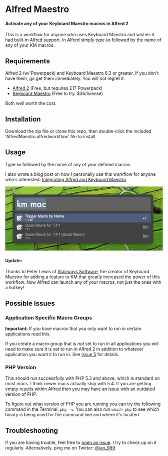 # Alfred Maestro

#### Activate any of your Keyboard Maestro macros in Alfred 2

This is a workflow for anyone who uses Keyboard Maestro and wishes it had built-in Alfred support. In Alfred simply type `km` followed by the name of any of your KM macros.

## Requirements

Alfred 2 (w/ Powerpack) and Keyboard Maestro 6.3 or greater. If you don't have them, go get them immediately. You will not regret it.

- [Alfred 2](http://www.alfredapp.com/) (Free, but requires £17 Powerpack)
- [Keyboard Maestro](http://www.keyboardmaestro.com/main/) (Free to try. $36/license)

Both well worth the cost.

## Installation

Download the zip file or clone this repo, then double-click the included 'AlfredMaestro.alfredworkflow' file to install.

## Usage

Type `km` followed by the name of any of your defined macros.

I also wrote a blog post on how I personally use this workflow for anyone who's interested: [Integrating Alfred and Keyboard Maestro][blogpost]

[blogpost]: http://blog.iansinnott.com/integrating-alfred-and-keyboard-maestro/

![usage example screen](screen.png "Usage Example")

#### Update:

Thanks to Peter Lewis of [Stairways Software][stair], the creator of Keyboard Maestro for adding a feature to KM that greatly increased the power of this workflow. Now Alfred can launch any of your macros, not just the ones with a hotkey!

[stair]: http://www.stairways.com/main/

## Possible Issues

### Application Specific Macro Groups

**Important:** If you have macros that you only want to run in certain applications read this.

If you create a macro group that is _not_ set to run in all applications you will need to make sure it is set to run in Alfred 2 in addition to whatever application you want it to run in. See [issue 5][issue5] for details.

[issue5]: https://github.com/iansinnott/alfred-maestro/issues/5

### PHP Version

This should run successfully with PHP 5.3 and above, which is standard on most macs. I think newer macs actually ship with 5.4. If you are getting empty results within Alfred then you may have an issue with an outdated version of PHP.

To figure out what version of PHP you are running you can try the following command in the Terminal: `php -v`. You can also run `which php` to see which binary is being used for the command line and where it's located.

## Troubleshooting

If you are having trouble, feel free to [open an issue][issues]. I try to check up on it regularly. Alternatively, ping me on Twitter: [@ian_989](https://twitter.com/ian_989)

[issues]: https://github.com/iansinnott/alfred-maestro/issues
